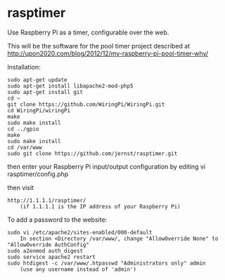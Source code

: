 rasptimer
=========

Use Raspberry Pi as a timer, configurable over the web.

This will be the software for the pool timer project described at
http://upon2020.com/blog/2012/12/my-raspberry-pi-pool-timer-why/


Installation:

    sudo apt-get update
    sudo apt-get install libapache2-mod-php5
    sudo apt-get install git
    cd ~
    git clone https://github.com/WiringPi/WiringPi.git
    cd WiringPi/wiringPi
    make
    sudo make install
    cd ../gpio
    make
    sudo make install
    cd /var/www
    sudo git clone https://github.com/jernst/rasptimer.git

then enter your Raspberry Pi input/output configuration by editing
    vi rasptimer/config.php

then visit

    http://1.1.1.1/rasptimer/
        (if 1.1.1.1 is the IP address of your Raspberry Pi)

To add a password to the website:

    sudo vi /etc/apache2/sites-enabled/000-default
        In section <Directory /var/www/, change "AllowOverride None" to "AllowOverride AuthConfig"
    sudo a2enmod auth_digest
    sudo service apache2 restart
    sudo htdigest -c /var/www/.htpasswd "Administrators only" admin
        (use any username instead of 'admin')

